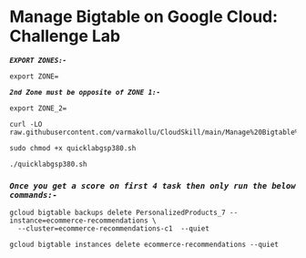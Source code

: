 # Manage Bigtable on Google Cloud: Challenge Lab

***```EXPORT ZONES:-```*** 

```
export ZONE=
```

***```2nd Zone must be opposite of ZONE 1:-```*** 
```
export ZONE_2=
```

```
curl -LO raw.githubusercontent.com/varmakollu/CloudSkill/main/Manage%20Bigtable%20on%20Google%20Cloud%20Challenge%20Lab/quicklabgsp380.sh

sudo chmod +x quicklabgsp380.sh

./quicklabgsp380.sh

```

### ***```Once you get a score on first 4 task then only run the below commands:-```*** 


```
gcloud bigtable backups delete PersonalizedProducts_7 --instance=ecommerce-recommendations \
  --cluster=ecommerce-recommendations-c1  --quiet

gcloud bigtable instances delete ecommerce-recommendations --quiet
```

